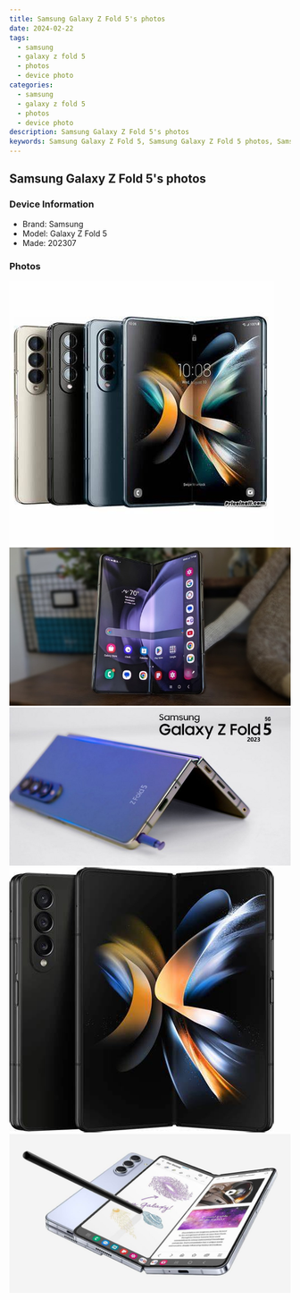 ```yaml
---
title: Samsung Galaxy Z Fold 5's photos
date: 2024-02-22
tags: 
  - samsung
  - galaxy z fold 5
  - photos
  - device photo
categories: 
  - samsung
  - galaxy z fold 5
  - photos
  - device photo
description: Samsung Galaxy Z Fold 5's photos
keywords: Samsung Galaxy Z Fold 5, Samsung Galaxy Z Fold 5 photos, Samsung Galaxy Z Fold 5 device photo
---
```


## Samsung Galaxy Z Fold 5's photos

### Device Information

- Brand: Samsung
- Model: Galaxy Z Fold 5
- Made: 202307

### Photos

![/images/best-assets/devices/samsung/samsung-galaxy-z-fold-5/1.jpg](/images/best-assets/devices/samsung/samsung-galaxy-z-fold-5/1.jpg)
![/images/best-assets/devices/samsung/samsung-galaxy-z-fold-5/2.jpg](/images/best-assets/devices/samsung/samsung-galaxy-z-fold-5/2.jpg)
![/images/best-assets/devices/samsung/samsung-galaxy-z-fold-5/3.jpg](/images/best-assets/devices/samsung/samsung-galaxy-z-fold-5/3.jpg)
![/images/best-assets/devices/samsung/samsung-galaxy-z-fold-5/4.jpg](/images/best-assets/devices/samsung/samsung-galaxy-z-fold-5/4.jpg)
![/images/best-assets/devices/samsung/samsung-galaxy-z-fold-5/5.jpg](/images/best-assets/devices/samsung/samsung-galaxy-z-fold-5/5.jpg)
